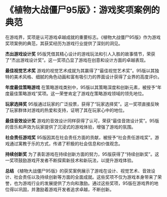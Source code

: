 # 《植物大战僵尸95版》：游戏奖项案例的典范

在游戏界，奖项是认可游戏卓越成就的重要标志。《植物大战僵尸95版》作为游戏奖项案例的典范，其获奖经历为游戏行业提供了深刻的洞见。

**杰出游戏设计奖**
95版凭借其精心设计的游戏玩法和引人入胜的故事情节，荣获了“杰出游戏设计奖”。这一奖项凸显了游戏在创意和设计方面的卓越表现。

**最佳视觉艺术奖**
游戏的视觉艺术成就为其赢得了“最佳视觉艺术奖”。95版以其独特的美术风格、细腻的角色动画和富有吸引力的界面设计获得了业界的高度评价。

**年度最佳策略游戏**
在策略游戏类别中，95版以其策略深度和创新元素，被授予“年度最佳策略游戏”奖项。这一荣誉肯定了游戏在策略游戏领域的领先地位。

**玩家选择奖**
95版通过玩家的广泛投票，获得了“玩家选择奖”。这一奖项直接反映了玩家群体对游戏的热爱和支持，证明了其在玩家心中的地位。

**最佳音效设计奖**
游戏的音效设计同样获得了认可，荣获“最佳音效设计奖”。95版的音乐和声效为玩家提供了沉浸式的游戏体验，增强了游戏的氛围。

**社会责任游戏奖**
95版因其在社会责任方面的贡献，被授予“社会责任游戏奖”。游戏通过寓教于乐的方式，传递了积极的社会信息和价值观念。

**持续创新奖**
为了表彰游戏在持续创新方面的努力，95版获得了“持续创新奖”。这一奖项鼓励游戏开发者不断探索新技术和新玩法，以提升游戏体验。

**总结**
《植物大战僵尸95版》的获奖案例展示了游戏在设计、视觉艺术、音效设计、社会责任以及持续创新等方面的全面成就。这些奖项不仅为游戏本身带来了荣誉，也为游戏行业的发展提供了方向和激励。通过这些奖项，95版在游戏界的地位得以巩固，并激励着游戏开发者追求卓越，不断创新。